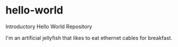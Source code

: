 hello-world
===========

Introductory Hello World Repository

I'm an artificial jellyfish that likes to eat ethernet cables for breakfast.
